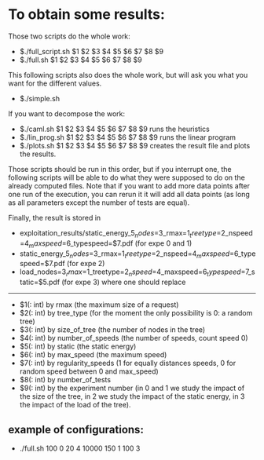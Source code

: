 To obtain some results:
===============

Those two scripts do the whole work:
 * $./full_script.sh $1 $2 $3 $4 $5 $6 $7 $8 $9
 * $./full.sh $1 $2 $3 $4 $5 $6 $7 $8 $9

This following scripts also does the whole work, but will ask you what you want for the different values.
 * $./simple.sh

If you want to decompose the work:
 * $./caml.sh $1 $2 $3 $4 $5 $6 $7 $8 $9
runs the heuristics
 * $./lin_prog.sh $1 $2 $3 $4 $5 $6 $7 $8 $9
runs the linear program
 * $./plots.sh $1 $2 $3 $4 $5 $6 $7 $8 $9
creates the result file and plots the results.

Those scripts should be run in this order, but if you interrupt one, the following scripts will be able to do what they were supposed to do on the already computed files.
Note that if you want to add more data points after one run of the execution, you can rerun it it will add all data points (as long as all parameters except the number of tests are equal).

Finally, the result is stored in 
  - exploitation_results/static_energy_$5_nodes=$3_rmax=$1_treetype=$2_nspeed=$4_maxspeed=$6_typespeed=$7.pdf (for expe 0 and 1)
  - static_energy_$5_nodes=$3_rmax=$1_treetype=$2_nspeed=$4_maxspeed=$6_typespeed=$7.pdf (for expe 2)
  - load_nodes=$3_rmax=$1_treetype=$2_nspeed=$4_maxspeed=$6_typespeed=$7_static=$5.pdf (for expe 3)
where one should replace
-------------

* $1(: int) by rmax (the maximum size of a request)
* $2(: int) by tree_type (for the moment the only possibility is 0: a random tree)
* $3(: int) by size_of_tree (the number of nodes in the tree)
* $4(: int) by number_of_speeds (the number of speeds, count speed 0)
* $5(: int) by static (the static energy)
* $6(: int) by max_speed (the maximum speed)
* $7(: int) by regularity_speeds (1 for equally distances speeds, 0 for random speed between 0 and max_speed)
* $8(: int) by number_of_tests
* $9(: int) by the experiment number (in 0 and 1 we study the impact of the size of the tree, in 2 we study the impact of the static energy, in 3 the impact of the load of the tree).

example of configurations:
-------------
* ./full.sh 100 0 20 4 10000 150 1 100 3

